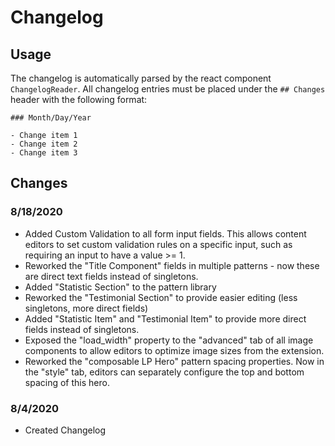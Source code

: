 # Changelog

## Usage

The changelog is automatically parsed by the react component `ChangelogReader`.
All changelog entries must be placed under the `## Changes` header with the following format:

```
### Month/Day/Year

- Change item 1
- Change item 2
- Change item 3

```

## Changes

### 8/18/2020

- Added Custom Validation to all form input fields. This allows content editors to set custom validation rules on a specific input, such as requiring an input to have a value >= 1.
- Reworked the "Title Component" fields in multiple patterns - now these are direct text fields instead of singletons.
- Added "Statistic Section" to the pattern library
- Reworked the "Testimonial Section" to provide easier editing (less singletons, more direct fields)
- Added "Statistic Item" and "Testimonial Item" to provide more direct fields instead of singletons.
- Exposed the "load_width" property to the "advanced" tab of all image components to allow editors to optimize image sizes from the extension.
- Reworked the "composable LP Hero" pattern spacing properties. Now in the "style" tab, editors can separately configure the top and bottom spacing of this hero.

### 8/4/2020

- Created Changelog
